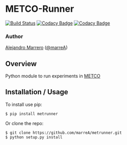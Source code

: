 METCO-Runner
===============================

[![Build Status](https://travis-ci.org/marreA/METCO-Runner.svg?branch=master)](https://travis-ci.org/marreA/METCO-Runner)
[![Codacy Badge](https://api.codacy.com/project/badge/Grade/c8329b68f8f9411ca090cbb5e3eca428)](https://www.codacy.com/app/marreA/METCO-Runner?utm_source=github.com&amp;utm_medium=referral&amp;utm_content=marreA/METCO-Runner&amp;utm_campaign=Badge_Grade)
[![Codacy Badge](https://api.codacy.com/project/badge/Coverage/c8329b68f8f9411ca090cbb5e3eca428)](https://www.codacy.com/app/marreA/METCO-Runner?utm_source=github.com&utm_medium=referral&utm_content=marreA/METCO-Runner&utm_campaign=Badge_Coverage)


### Author

[Alejandro Marrero](https://linkedin.com/in/alemarrero) ([@marreA](https://github.com/marreA))

Overview
--------

Python module to run experiments in [METCO](https://github.com/PAL-ULL/software-metco)

Installation / Usage
--------------------

To install use pip:

    $ pip install metrunner


Or clone the repo:

    $ git clone https://github.com/marreA/metrunner.git
    $ python setup.py install
